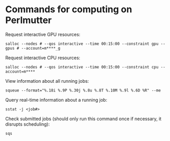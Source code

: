 # Commands for computing on Perlmutter 

Request interactive GPU resources:

```salloc --nodes # --qos interactive --time 00:15:00 --constraint gpu --gpus # --account=m****_g```

Request interactive CPU resources:

```salloc --nodes # --qos interactive --time 00:15:00 --constraint cpu --account=m****```

View information about all running jobs:

```squeue --format="%.18i %.9P %.30j %.8u %.8T %.10M %.9l %.6D %R" --me```

Query real-time information about a running job:

```sstat -j <job#>```

Check submitted jobs (should only run this command once if necessary, it disrupts scheduling):

```sqs```



